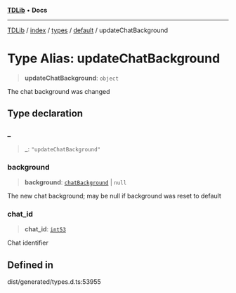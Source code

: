 [**TDLib**](../../../../../../README.md) • **Docs**

***

[TDLib](../../../../../../modules.md) / [index](../../../../../README.md) / [types](../../../README.md) / [default](../README.md) / updateChatBackground

# Type Alias: updateChatBackground

> **updateChatBackground**: `object`

The chat background was changed

## Type declaration

### \_

> **\_**: `"updateChatBackground"`

### background

> **background**: [`chatBackground`](chatBackground-1.md) \| `null`

The new chat background; may be null if background was reset to default

### chat\_id

> **chat\_id**: [`int53`](int53-1.md)

Chat identifier

## Defined in

dist/generated/types.d.ts:53955

